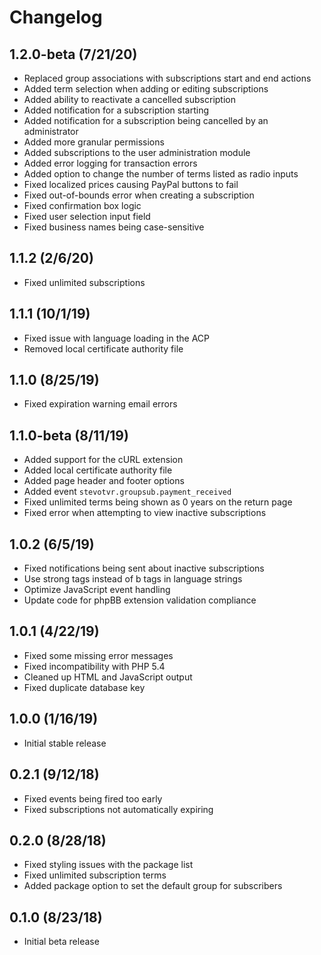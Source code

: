 # Changelog

## 1.2.0-beta (7/21/20)

* Replaced group associations with subscriptions start and end actions
* Added term selection when adding or editing subscriptions
* Added ability to reactivate a cancelled subscription
* Added notification for a subscription starting
* Added notification for a subscription being cancelled by an administrator
* Added more granular permissions
* Added subscriptions to the user administration module
* Added error logging for transaction errors
* Added option to change the number of terms listed as radio inputs
* Fixed localized prices causing PayPal buttons to fail
* Fixed out-of-bounds error when creating a subscription
* Fixed confirmation box logic
* Fixed user selection input field
* Fixed business names being case-sensitive

## 1.1.2 (2/6/20)

* Fixed unlimited subscriptions

## 1.1.1 (10/1/19)

* Fixed issue with language loading in the ACP
* Removed local certificate authority file

## 1.1.0 (8/25/19)

* Fixed expiration warning email errors

## 1.1.0-beta (8/11/19)

* Added support for the cURL extension
* Added local certificate authority file
* Added page header and footer options
* Added event `stevotvr.groupsub.payment_received`
* Fixed unlimited terms being shown as 0 years on the return page
* Fixed error when attempting to view inactive subscriptions

## 1.0.2 (6/5/19)

* Fixed notifications being sent about inactive subscriptions
* Use strong tags instead of b tags in language strings
* Optimize JavaScript event handling
* Update code for phpBB extension validation compliance

## 1.0.1 (4/22/19)

* Fixed some missing error messages
* Fixed incompatibility with PHP 5.4
* Cleaned up HTML and JavaScript output
* Fixed duplicate database key

## 1.0.0 (1/16/19)

* Initial stable release

## 0.2.1 (9/12/18)

* Fixed events being fired too early
* Fixed subscriptions not automatically expiring

## 0.2.0 (8/28/18)

* Fixed styling issues with the package list
* Fixed unlimited subscription terms
* Added package option to set the default group for subscribers

## 0.1.0 (8/23/18)

* Initial beta release
